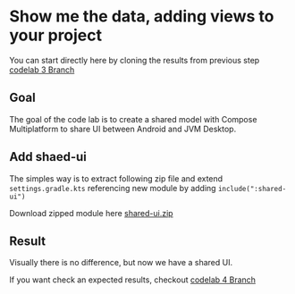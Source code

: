 # Show me the data, adding views to your project

You can start directly here by cloning the results from previous
step [codelab 3 Branch](https://github.com/michalharakal/kmp-workshop/tree/javaland2023/codelab-3/javaland2023/codelab/iot-explorer)

## Goal

The goal of the code lab is to create a shared model with Compose Multiplatform to share UI between Android and JVM Desktop.

## Add shaed-ui

The simples way is to extract following zip file and extend `settings.gradle.kts` referencing new module by adding `include(":shared-ui")`

Download zipped module here [shared-ui.zip](https://github.com/michalharakal/kmp-workshop/tree/javaland-2023/javaland2023/mkdocs/src/doc/docs)

## Result

Visually there is no difference, but now we have a shared UI.

If you want check an expected results, checkout [codelab 4 Branch](https://github.com/michalharakal/kmp-workshop/tree/javaland2023/codelab-4/javaland2023/codelab/iot-explorer)